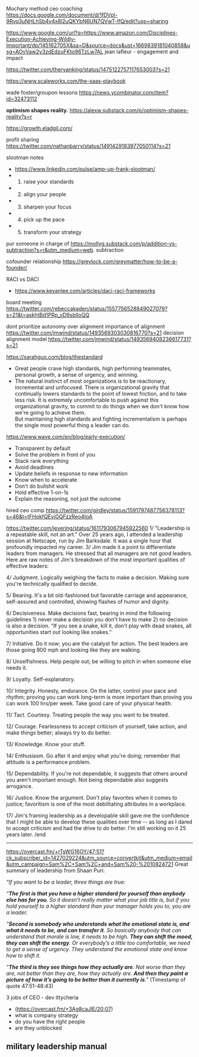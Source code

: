 Mochary method ceo coaching https://docs.google.com/document/d/1fDVpl-9Rvq3uNHLhSb4v4x8l2uQKYbN6UN7QVwT-lfQ/edit?usp=sharing

https://www.google.com/url?q=https://www.amazon.com/Disciplines-Execution-Achieving-Wildly-Important/dp/145162705X&sa=D&source=docs&ust=1669839181040858&usg=AOvVaw2y3zdEdzuFKto96TzLw7AL jean lafleur - engagement and impact

https://twitter.com/theryanking/status/1475122757117653003?s=21

https://www.scaleworks.com/the-saas-playbook


wade foster/groupon lessons https://news.ycombinator.com/item?id=32473112

**optimism shapes reality.** https://alexw.substack.com/p/optimism-shapes-reality?s=r

https://growth.eladgil.com/

profit sharing
https://twitter.com/nathanbarry/status/1491429183977050114?s=21

slootman notes
- https://www.linkedin.com/pulse/amp-up-frank-slootman/
- 1. raise your standards 
- 2. align your people 
- 3. sharpen your focus 
- 4. pick up the pace 
- 5. transform your strategy


pur someone in charge of https://mollyg.substack.com/p/addition-vs-subtraction?s=r&utm_medium=web. subtraction 

cofounder relationship
https://greylock.com/greymatter/how-to-be-a-founder/


RACI vs DACI
- https://www.kevanlee.com/articles/daci-raci-frameworks

board meeting https://twitter.com/rebeccakaden/status/1557756528849027079?s=21&t=askhtBd1PRp_vD9sblIoQQ


dont prioritize autonomy over alignment
importance of alignment https://twitter.com/jmwind/status/1493569303030816770?s=21
decision alignment model https://twitter.com/jmwind/status/1493569408236617731?s=21


https://sarahguo.com/blog/thestandard
- Great people crave high standards, high performing teammates, personal growth, a sense of urgency, and winning.
- The natural instinct of most organizations is to be reactionary, incremental and unfocused. There is organizational gravity that continually lowers standards to the point of lowest friction, and to take less risk. It is extremely uncomfortable to push against this organizational gravity, to commit to do things when we don't know how we're going to achieve them.  
  But maintaining high standards and fighting incrementalism is perhaps the single most powerful thing a leader can do.
	
	
https://www.wave.com/en/blog/early-execution/
-   Transparent by default
-   Solve the problem in front of you
-   Stack rank everything
-   Avoid deadlines
-   Update beliefs in response to new information
-   Know when to accelerate
-   Don’t do bullshit work
-   Hold effective 1-on-1s
-   Explain the reasoning, not just the outcome




hired ceo comp https://twitter.com/girdley/status/1591797487756378113?s=46&t=tFHokfQEyiGQFzzReo4toA


https://twitter.com/jevering/status/1611793067945922560
1/ "Leadership is a repeatable skill, not an art." Over 25 years ago, I attended a leadership session at Netscape, run by Jim Barksdale. It was a single hour that profoundly impacted my career. 
3/ Jim made it a point to differentiate leaders from managers. He stressed that all managers are not good leaders. Here are raw notes of Jim's breakdown of the most important qualities of effective leaders:

4/ Judgment. Logically weighing the facts to make a decision. Making sure you're technically qualified to decide.

5/ Bearing. It's a bit old-fashioned but favorable carriage and appearance, self-assured and controlled, showing flashes of humor and dignity.

6/ Decisiveness. Make decisions fast, bearing in mind the following guidelines 1) never make a decision you don't have to make 2) no decision is also a decision. "If you see a snake, kill it, don't play with dead snakes, all opportunities start out looking like snakes."

7/ Initiative. Do it now; you are the catalyst for action. The best leaders are those going 900 mph and looking like they are walking.

8/ Unselfishness. Help people out; be willing to pitch in when someone else needs it.

9/ Loyalty. Self-explanatory.

10/ Integrity. Honesty, endurance. On the latter, control your pace and rhythm; proving you can work long-term is more important than proving you can work 100 hrs/per week. Take good care of your physical health.

11/ Tact. Courtesy. Treating people the way you want to be treated.

12/ Courage. Fearlessness to accept criticism of yourself, take action, and make things better; always try to do better.

13/ Knowledge. Know your stuff.

14/ Enthusiasm. Go after it and enjoy what you're doing; remember that attitude is a performance problem.

15/ Dependability. If you're not dependable, it suggests that others around you aren't important enough. Not being dependable also suggests arrogance.

16/ Justice. Know the argument. Don't play favorites when it comes to justice; favoritism is one of the most debilitating attributes in a workplace.

17/ Jim's framing leadership as a developable skill gave me the confidence that I might be able to develop these qualities over time -- as long as I dared to accept criticism and had the drive to do better. I'm still working on it 25 years later. /end

---

https://overcast.fm/+rTsWG16OY/47:51?ck_subscriber_id=1427029224&utm_source=convertkit&utm_medium=email&utm_campaign=Sam%2C+Sam%2C+and+Sam%20-%2010824721
Great summary of leadership from Shaan Puri:

_“If you want to be a leader, three things are true:_

_“**The first is that you have a higher standard for yourself than anybody else has for you**. So it doesn’t really matter what your job title is, but if you hold yourself to a higher standard than your manager holds you to, you are a leader._

_”**Second is somebody who understands what the emotional state is, and what it needs to be, and can transfer it**. So basically anybody that can understand that morale is low, it needs to be high. **They can shift the mood, they can shift the energy**. Or everybody’s a little too comfortable, we need to get a sense of urgency. They understand the emotional state and know how to shift it._

_”**The third is they see things how they actually are**. Not worse than they are, not better than they are, how they actually are. **And then they paint a picture of how it’s going to be better than it currently is**.”_ (Timestamp of quote 47:51-48:43)


3 jobs of CEO - dev ittycheria
- (https://overcast.fm/+3Ag8caJlE/20:07)
- what is company strategy
- do you have the right people
- are they unblocked

## military leadership manual

[](https://armyoe.files.wordpress.com/2018/03/1990-fm-22-100.pdf)